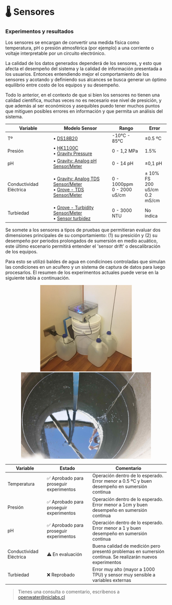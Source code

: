 # 🌡 Sensores

<!--
TODO: poner modelo de sensores de referencia.
TODO: poner cosas que salieron mal: medicion presión a 40cm, ...)
TODO: poner fotos de todos los experimentos para todos.
TODO: terminar de analizar íultimos datos.
TODO: poner tabla de resuemn resultados sensores.
-->

### Experimentos y resultados

Los sensores se encargan de convertir una medida física como temperatura, pH o presión atmosférica (por ejemplo) a una corriente o voltaje interpretable por un circuito electrónico.

La calidad de los datos generados dependerá de los sensores, y esto que afecta el desempeño del sistema y la calidad de información presentada a los usuarios. Entonces entendiendo mejor el comportamiento de los sensores y acotando y definiendo sus alcances se busca generar un óptimo equilibrio entre costo de los equipos y su desempeño.

Todo lo anterior, en el contexto de que si bien los sensores no tienen una calidad científica, muchas veces no es necesario ese nivel de presición, y que además al ser económicos y asequibles puedo tener muchos puntos que mitiguen posibles errores en información y que permita un análisis del sistema.

<!--
Por esto los sensores a utilizar son de vital importancia pero mejores sensores implican un mayor precio, y el objetivo del proyecto es generar un sistema de bajo costo.


 Muchas veces equipos industriales o profesionales dan mayor precisión de la necesaria para análisis de dinámicas y anomalías de acuíferos (considerando una holgura) y ello es calidad perdida, cuyo valor económico se podría ahora o aprovechar en otras partes del problema.

En la siguiente tabla encontramos los sensores en proceso de pruebas para medir 5 variables 
fisicoquímicas relevantes:
-->

<p align="center">

| Variable | Modelo Sensor | Rango | Error |
| - | - | - | - |
| Tº | • [DS18B20](https://altronics.cl/sensor-sonda-temperatura-ds18b20?search=ds18b20)  | \-10°C - 85°C | ±0.5 ºC |
| Presión  | • [HK1100C](https://altronics.cl/sensor-presion-hk1100c) <br> • [Gravity Pressure](https://www.dfrobot.com/product-1675.html)| 0 - 1,2 MPa | 1.5% |
| pH | • [Gravity: Analog pH Sensor/Meter](https://www.dfrobot.com/product-1025.html)  | 0 - 14 pH | ±0,1 pH |
| Conductividad Eléctrica | • [Gravity: Analog TDS Sensor/Meter](https://www.dfrobot.com/product-1662.html) <br> • [Grove - TDS Sensor/Meter](https://www.seeedstudio.com/Grove-TDS-Sensor-p-4400.html)| 0 - 1000ppm<br>0 - 2000 uS/cm | ± 10% FS<br>200 uS/cm<br>0.2 mS/cm |
| Turbiedad | • [Grove - Turbidity Sensor/Meter](https://www.dfrobot.com/product-1394.html) <br> • [Sensor turbidez](https://altronics.cl/sensor-turbidez-liquidos) | 0 - 3000 NTU | No indica |
</p>

Se somete a los sensores a tipos de pruebas que permitieran evaluar dos dimensiones principales de su comportamiento: (1) su presición y (2) su desempeño por periodos prolongados de sumersión en medio acuático, este último escenario permitirá entender el 'sensor drift' o descalibración de los equipos.

Para esto se utilizó baldes de agua en condicinoes controladas que simulan las condiciones en un acuífero y un sistema de captura de datos para luego procesarlos. El resumen de los experimentos actuales puede verse en la siguiente tabla a continuación.

<p align="center"><img title="a title" alt="Alt text" src="images/sensor_temp_experimento1.png" height="270px">
<img title="a title" alt="Alt text" src="images/sensor_presion_experimento1_2.jpeg" height="270px"></p>

<p align="center">

| Variable                   | Estado | Comentario |
| -------------------------- | ------ | ----------- |
| Temperatura | ✅ Aprobado para proseguir experimentos | Operación dentro de lo esperado. Error menor a 0.5 ºC y buen desempeño en sumersión continua |
| Presión     | ✅ Aprobado para proseguir experimentos | Operación dentro de lo esperado. Error menor a 1cm y buen desempeño en sumersión continua |
| pH          | ✅ Aprobado para proseguir experimentos | Operación dentro de lo esperado. Error menor a 1 y buen desempeño en sumersión continua |
| Conductividad Eléctrica | ⚠️ En evaluación | Buena calidad de medición pero presentó problemas en sumersión continua. Se realizarán nuevos experimentos |
| Turbiedad   | ❌ Reprobado | Error muy alto (mayor a 1000 TPU) y sensor muy sensible a variables externas |




</p>


> Tienes una consulta o comentario, escribenos a [openwater@niclabs.cl](openwater@niclabs.cl)

<!--
#### Algunos detalles

Algunos comentarios sobre los diferentes sensores:
##### - Temperatura:

<img title="a title" alt="Alt text" src="images/sensor_temp.png" width="200px">

Experimentos demostraron un buen desempeño del sensor en su comportamiento en el tiempo. Algunas observaciones:

- Comportamiento muy predecible, después de un tiempo se puede observar una muy leve desviación lineal constante de la medidas, pero se puede corregir completamente reajustando un offset.
- Errores menores a 0.5ºC luego de 2 meses  de uso prolongado sin recalibrar. Luego de 9 meses de uso error en mediciones aumento pero se mantiene menor a los 0.5ºC al recalibrar. 

<img title="a title" alt="Alt text" src="images/sensor_temp_plot_hist.png">

##### - Conductividad:

<img title="a title" alt="Alt text" src="images/sensor_tds.png" width="300px">

Algunas observaciones:

- Al medir dos al mismo tiempo se afectan la medida.
- Es súper clara la medición dentro del rango de 0 - 1500 uS/cm.
    - Al medir hasta 1500 uS/cm errores se mantienen bajo los 50 uS/cm. Al medir hasta 2000 uS/cm error medio se mantiene entre 100 - 200 uS/cm.

- Luego de 3 meses de uso continuo, sensor pierde su calibración Se esperan más experimentos para ver si es por depositos de minerales en el sensor, o si es corregible, o fue un error puntual, o etc.
- No se ve histéresis importante.

##### - pH:

<img title="a title" alt="Alt text" src="images/sensor_ph.jpeg" width="300px">

- No se ve mucha histéresis. Hay harta variación en la calibración pero al recalibrar los sensores vuelven a funcionar.
- Se esperar hacer más experimento para corroborar datos y además poder ir estimando que tan rápido se descalibran los datos, y cuánto se va perdiendo de presición con cada recalibración.

##### - Nivel de Agua:

<img title="a title" alt="Alt text" src="images/sensor_presion.png" width="200px">
<img title="a title" alt="Alt text" src="images/sensor_presion_atm.png" width="200px">

- Para medir el nivel de una columna de agua se usan dos sensores: uno en el fondo del pozo y otro en la superficie para corregir las variaciones en la presión atmosférica que también siente el sensor sumergido. 
- Experimentos fueron positivos, el error de medición fue menor a 1 cm en diferentes experimentos y luego de 3 meses de medición continua equipo sigue midiendo correctamente, no se observa desviación en su medición.

<img title="a title" alt="Alt text" src="images/sensor_presion_experimento1_2.jpeg" width="300px">
<img title="a title" alt="Alt text" src="images/sensor_presion_experimento1_0.png" width="300px">
<img title="a title" alt="Alt text" src="images/sensor_presion_experimento1_1.jpeg" width="300px">

##### - Turbidez:

<img title="a title" alt="Alt text" src="images/sensor_turbidez.png" width="200px">

- Sensores son muy sensibles a la luz, entonces mediciones varían ampliamente dependiendo de la luz ambiente y la posición en que se coloquen, cualquier movivmiento o cambio de alguna de estas condiciones afectará la medición.
- Errores del rango de ~1000 NTU. No confiables, quizás solo apra alertas grandes pero mejor seguir buscando.
-->

<!--
## Aprendizajes
- tener un buen setup del experimento
-->